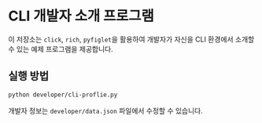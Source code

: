 # CLI 개발자 소개 프로그램

이 저장소는 `click`, `rich`, `pyfiglet`을 활용하여 개발자가 자신을 CLI 환경에서 소개할 수 있는 예제 프로그램을 제공합니다.

## 실행 방법

```bash
python developer/cli-proflie.py
```

개발자 정보는 `developer/data.json` 파일에서 수정할 수 있습니다.
